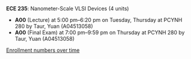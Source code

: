 **ECE 235**: Nanometer-Scale VLSI Devices (4 units)

- **A00** (Lecture) at 5:00 pm–6:20 pm on Tuesday, Thursday at PCYNH 280 by Taur, Yuan (A04513058)
- **A00** (Final Exam) at 7:00 pm–9:59 pm on Thursday at PCYNH 280 by Taur, Yuan (A04513058)

[Enrollment numbers over time](./ECE235.tsv)
